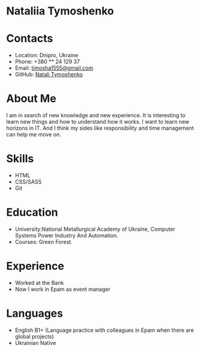 # Nataliia Tymoshenko
# Contacts
* Location: Dnipro, Ukraine
* Phone: +380 ** 24 129 37
* Email: timosha1555@gmail.com
* GitHub: [Natali Tymoshenko](https://github.com/timosha5)
# About Me
 I am in search of new knowledge and new experience. It is interesting to learn new things and how to understand how it works. I want to learn new horizons in IT.
And I think my sides like responsibility and time management can help me move on.
# Skills
* HTML
* CSS/SASS
* Git
# Education
* University:National Metallurgical Academy of Ukraine, Computer Systems Power Industry And Automation.
* Courses: Green Forest.
# Experience
* Worked at the Bank
* Now I work in Epam as event manager
# Languages
* English  B1+ (Language practice with colleagues in Epam when there are global projects)
* Ukrainian Native
